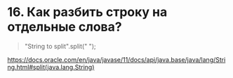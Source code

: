 # 16. Как разбить строку на отдельные слова?

> "String to split".split(" ");
 
https://docs.oracle.com/en/java/javase/11/docs/api/java.base/java/lang/String.html#split(java.lang.String)

